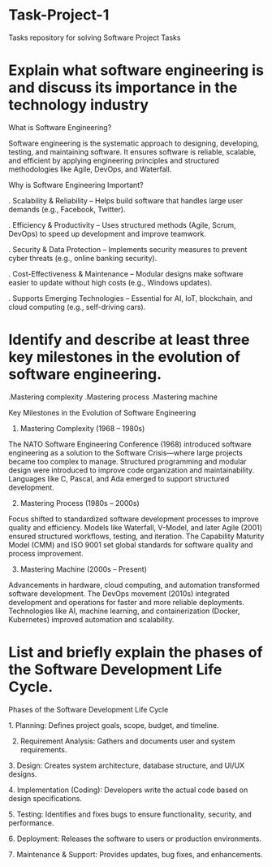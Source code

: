 # Task-Project-1
Tasks repository for solving Software Project Tasks

# Explain what software engineering is and discuss its importance in the technology industry

What is Software Engineering?

Software engineering is the systematic approach to designing, developing, testing, and maintaining software. It ensures software is reliable, scalable, and efficient by applying engineering principles and structured methodologies like Agile, DevOps, and Waterfall.

Why is Software Engineering Important?

. Scalability & Reliability – Helps build software that handles large user demands (e.g., Facebook, Twitter).

. Efficiency & Productivity – Uses structured methods (Agile, Scrum, DevOps) to speed up development and improve teamwork.

. Security & Data Protection – Implements security measures to prevent cyber threats (e.g., online banking security).

. Cost-Effectiveness & Maintenance – Modular designs make software easier to update without high costs (e.g., Windows updates).

. Supports Emerging Technologies – Essential for AI, IoT, blockchain, and cloud computing (e.g., self-driving cars).

# Identify and describe at least three key milestones in the evolution of software engineering.  
.Mastering complexity
.Mastering process
.Mastering machine

Key Milestones in the Evolution of Software Engineering

 1. Mastering Complexity (1968 – 1980s)

The NATO Software Engineering Conference (1968) introduced software engineering as a solution to the Software Crisis—where large projects became too complex to manage.
Structured programming and modular design were introduced to improve code organization and maintainability.
Languages like C, Pascal, and Ada emerged to support structured development.

 2. Mastering Process (1980s – 2000s)

Focus shifted to standardized software development processes to improve quality and efficiency.
Models like Waterfall, V-Model, and later Agile (2001) ensured structured workflows, testing, and iteration.
The Capability Maturity Model (CMM) and ISO 9001 set global standards for software quality and process improvement.

 3. Mastering Machine (2000s – Present)

Advancements in hardware, cloud computing, and automation transformed software development.
The DevOps movement (2010s) integrated development and operations for faster and more reliable deployments.
Technologies like AI, machine learning, and containerization (Docker, Kubernetes) improved automation and scalability.


# List and briefly explain the phases of the Software Development Life Cycle.

Phases of the Software Development Life Cycle 

1️. Planning: Defines project goals, scope, budget, and timeline.

2. Requirement Analysis: Gathers and documents user and system requirements.

3️. Design: Creates system architecture, database structure, and UI/UX designs.

4️. Implementation (Coding): Developers write the actual code based on design specifications.

5️. Testing: Identifies and fixes bugs to ensure functionality, security, and performance.

6️. Deployment: Releases the software to users or production environments.

7️. Maintenance & Support: Provides updates, bug fixes, and enhancements.

